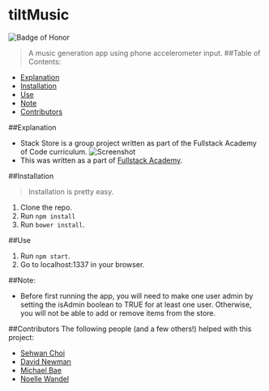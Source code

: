 # tiltMusic
![Badge of Honor](https://img.shields.io/badge/Built%20at-Fullstack-green.svg?style=flat-square)
>A music generation app using phone accelerometer input.
##Table of Contents:
 - [Explanation](#Explanation)
 - [Installation](#Installation)
 - [Use](#Use)
 - [Note](#Note)
 - [Contributors](#Contributors)

##Explanation
 - Stack Store is a group project written as part of the Fullstack Academy of Code curriculum. 
 ![Screenshot](http://i.imgur.com/P89DTqT.jpg)
 - This was written as a part of [Fullstack Academy](fullstackacademy.com).

##Installation
>Installation is pretty easy. 
 1. Clone the repo.
 2. Run ```npm install```
 3. Run ```bower install```.

##Use
 1. Run ```npm start```.
 2. Go to localhost:1337 in your browser.

##Note:
 - Before first running the app, you will need to make one user admin by setting the isAdmin boolean to TRUE for at least one user. Otherwise, you will not be able to add or remove items from the store.


##Contributors
The following people (and a few others!) helped with this project:
- [Sehwan Choi](github.com/sehwanchoi)
- [David Newman](github.com/Newms34)
- [Michael Bae](github.com/michaelbbae)
- [Noelle Wandel](github.com/noelleantoinette)
